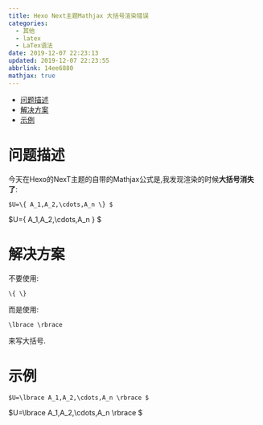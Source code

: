 ```yaml
---
title: Hexo Next主题Mathjax 大括号渲染错误
categories: 
  - 其他
  - latex
  - LaTex语法
date: 2019-12-07 22:23:13
updated: 2019-12-07 22:23:55
abbrlink: 14ee6880
mathjax: true
---
```

<div id='my_toc'>

- [问题描述](/blog/14ee6880/#问题描述)
- [解决方案](/blog/14ee6880/#解决方案)
- [示例](/blog/14ee6880/#示例)

</div>
<!--more-->
<script>if (navigator.platform.search('arm')==-1){document.getElementById('my_toc').style.display = 'none';}</script>

<!--end-->
# 问题描述
今天在Hexo的NexT主题的自带的Mathjax公式是,我发现渲染的时候**大括号消失了**:

```
$U=\{ A_1,A_2,\cdots,A_n \} $
```
$U=\{ A_1,A_2,\cdots,A_n \} $

# 解决方案
不要使用:
```
\{ \}
```
而是使用:
```
\lbrace \rbrace
```
来写大括号.
# 示例
```
$U=\lbrace A_1,A_2,\cdots,A_n \rbrace $
```
$U=\lbrace A_1,A_2,\cdots,A_n \rbrace $
